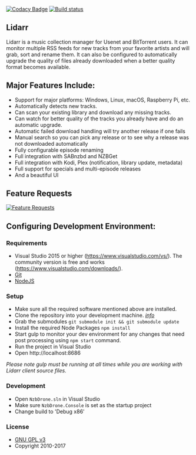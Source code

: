[![Codacy Badge](https://api.codacy.com/project/badge/Grade/43c18ff049df442fab086cea020c4642)](https://www.codacy.com/app/majora2007/Lidarr?utm_source=github.com&utm_medium=referral&utm_content=lidarr/Lidarr&utm_campaign=badger)
[![Build status](https://ci.appveyor.com/api/projects/status/37d89txts2vt5j83?svg=true)](https://ci.appveyor.com/project/mattman86/lidarr)

## Lidarr

Lidarr is a music collection manager for Usenet and BitTorrent users. It can monitor multiple RSS feeds for new tracks from your favorite artists and will grab, sort and rename them. It can also be configured to automatically upgrade the quality of files already downloaded when a better quality format becomes available.

## Major Features Include:

* Support for major platforms: Windows, Linux, macOS, Raspberry Pi, etc.
* Automatically detects new tracks.
* Can scan your existing library and download any missing tracks.
* Can watch for better quality of the tracks you already have and do an automatic upgrade.
* Automatic failed download handling will try another release if one fails
* Manual search so you can pick any release or to see why a release was not downloaded automatically
* Fully configurable episode renaming
* Full integration with SABnzbd and NZBGet
* Full integration with Kodi, Plex (notification, library update, metadata)
* Full support for specials and multi-episode releases
* And a beautiful UI

## Feature Requests

[![Feature Requests](http://feathub.com/mattman86/Lidarr?format=svg)](http://feathub.com/mattman86/Lidarr)

## Configuring Development Environment:

### Requirements

* Visual Studio 2015 or higher (https://www.visualstudio.com/vs/).  The community version is free and works (https://www.visualstudio.com/downloads/).
* [Git](https://git-scm.com/downloads)
* [NodeJS](https://nodejs.org/en/download/)

### Setup

* Make sure all the required software mentioned above are installed.
* Clone the repository into your development machine. [*info*](https://help.github.com/articles/working-with-repositories)
* Grab the submodules `git submodule init && git submodule update`
* Install the required Node Packages `npm install`
* Start gulp to monitor your dev environment for any changes that need post processing using `npm start` command.
* Run the project in Visual Studio
* Open http://localhost:8686

*Please note gulp must be running at all times while you are working with Lidarr client source files.*

### Development

* Open `NzbDrone.sln` in Visual Studio
* Make sure `NzbDrone.Console` is set as the startup project
* Change build to 'Debug x86'

### License

* [GNU GPL v3](http://www.gnu.org/licenses/gpl.html)
* Copyright 2010-2017
